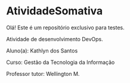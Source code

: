 # AtividadeSomativa

Olá! Este é um repositório exclusivo para testes. 

Atividade de desenvolvimento DevOps.

Aluno(a): Kathlyn dos Santos

Curso: Gestão da Tecnologia da Informação

Professor tutor: Wellington M.
